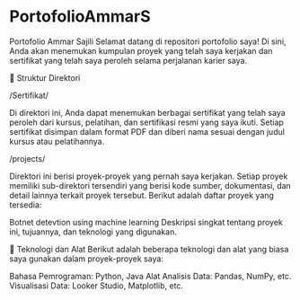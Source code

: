# PortofolioAmmarS
Portofolio Ammar Sajili
Selamat datang di repositori portofolio saya! Di sini, Anda akan menemukan kumpulan proyek yang telah saya kerjakan dan sertifikat yang telah saya peroleh selama perjalanan karier saya.

📂 Struktur Direktori

/Sertifikat/

Di direktori ini, Anda dapat menemukan berbagai sertifikat yang telah saya peroleh dari kursus, pelatihan, dan sertifikasi resmi yang saya ikuti. Setiap sertifikat disimpan dalam format PDF dan diberi nama sesuai dengan judul kursus atau pelatihannya.


/projects/

Direktori ini berisi proyek-proyek yang pernah saya kerjakan. Setiap proyek memiliki sub-direktori tersendiri yang berisi kode sumber, dokumentasi, dan detail lainnya terkait proyek tersebut. Berikut adalah daftar proyek yang tersedia:

Botnet detevtion using machine learning
Deskripsi singkat tentang proyek ini, tujuannya, dan teknologi yang digunakan.


🔧 Teknologi dan Alat
Berikut adalah beberapa teknologi dan alat yang biasa saya gunakan dalam proyek-proyek saya:

Bahasa Pemrograman: Python, Java
Alat Analisis Data: Pandas, NumPy, etc.
Visualisasi Data: Looker Studio, Matplotlib, etc.

